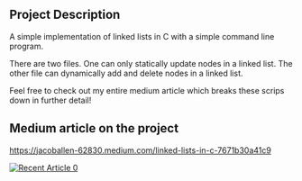 ## Project Description

A simple implementation of linked lists in C with a simple command line program.

There are two files. One can only statically update nodes in a linked list. The other file can dynamically add and delete nodes in a linked list.

Feel free to check out my entire medium article which breaks these scrips down in further detail! 

## Medium article on the project

https://jacoballen-62830.medium.com/linked-lists-in-c-7671b30a41c9

 <a target="_blank" href="  https://github-readme-medium-recent-article.vercel.app/medium/@jacoballen-62830/0"><img src="https://github-readme-medium-recent-article.vercel.app/medium/@jacoballen-62830/0" alt="Recent Article 0">
